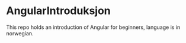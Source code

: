 # AngularIntroduksjon
This repo holds an introduction of Angular for beginners, language is in norwegian.
